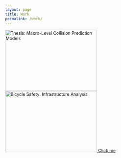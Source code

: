 ```yaml
---
layout: page
title: Work
permalink: /work/
---
```


<div class="image">
  <a target="_blank" href="\images\CPM.png">
    <img src="CPM.png" alt="Thesis: Macro-Level Collision Prediction Models" width="300" height="200"></img>
  </a>
</div>


<div class="image">
  <a target="_blank" href="\images\CPM.png">
    <img src="Safety_COV.png" alt="Bicycle Safety: Infrastructure Analysis" width="300" height="200"></img>
  <a href="/blogData\Transportation_Sustainable_World.pdf">Click me</a> 
</a> 
</div>



